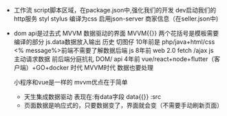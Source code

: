- 工作流
  script脚本区域，在package.json中,强化我们的开发
  dev启动我们的http服务
  styl stylus 编译为css
  启用json-server 商家信息（在seller.json中)

- dom api是过去式
  MVVM 数据驱动的界面
  MVVM{{}} 两个花括号是模板需要编译的部分
  js.data数据放入输出
  历史 切图仔 10年前是 php/java+html/css
  <% message%>前端不需要了解数据后端
  js 8年前 web 2.0 fetch /ajax js 主动请求数据
  前后端分庭抗礼 DOM/ api
  4年前 vue/react+node+flutter（客户端）+GO+docker 时代 MVVM时代 数据也要处理

  小程序和vue是一样的
  mvvm优点在于简单
  - 天生集成数据驱动 表现在:有data字段 data{{}} :src
  - 页面数据是响应式的，只要数据变了，界面就会变（不需要手动刷新页面）
  